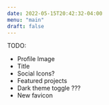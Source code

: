 ```yaml
---
date: 2022-05-15T20:42:32-04:00
menu: "main"
draft: false
---
```


TODO:

- Profile Image
- Title
- Social Icons?
- Featured projects
- Dark theme toggle ???
- New favicon
